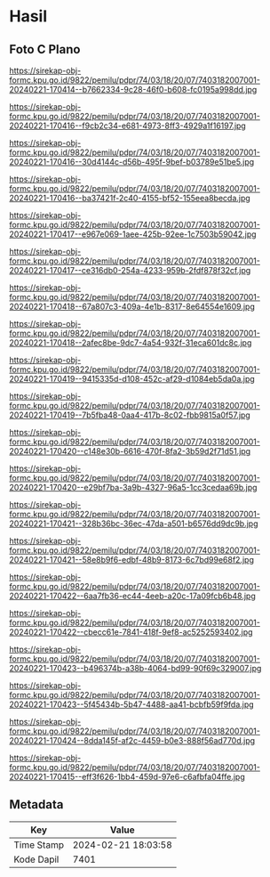 # Hasil

## Foto C Plano

https://sirekap-obj-formc.kpu.go.id/9822/pemilu/pdpr/74/03/18/20/07/7403182007001-20240221-170414--b7662334-9c28-46f0-b608-fc0195a998dd.jpg

https://sirekap-obj-formc.kpu.go.id/9822/pemilu/pdpr/74/03/18/20/07/7403182007001-20240221-170416--f9cb2c34-e681-4973-8ff3-4929a1f16197.jpg

https://sirekap-obj-formc.kpu.go.id/9822/pemilu/pdpr/74/03/18/20/07/7403182007001-20240221-170416--30d4144c-d56b-495f-9bef-b03789e51be5.jpg

https://sirekap-obj-formc.kpu.go.id/9822/pemilu/pdpr/74/03/18/20/07/7403182007001-20240221-170416--ba37421f-2c40-4155-bf52-155eea8becda.jpg

https://sirekap-obj-formc.kpu.go.id/9822/pemilu/pdpr/74/03/18/20/07/7403182007001-20240221-170417--e967e069-1aee-425b-92ee-1c7503b59042.jpg

https://sirekap-obj-formc.kpu.go.id/9822/pemilu/pdpr/74/03/18/20/07/7403182007001-20240221-170417--ce316db0-254a-4233-959b-2fdf878f32cf.jpg

https://sirekap-obj-formc.kpu.go.id/9822/pemilu/pdpr/74/03/18/20/07/7403182007001-20240221-170418--67a807c3-409a-4e1b-8317-8e64554e1609.jpg

https://sirekap-obj-formc.kpu.go.id/9822/pemilu/pdpr/74/03/18/20/07/7403182007001-20240221-170418--2afec8be-9dc7-4a54-932f-31eca601dc8c.jpg

https://sirekap-obj-formc.kpu.go.id/9822/pemilu/pdpr/74/03/18/20/07/7403182007001-20240221-170419--9415335d-d108-452c-af29-d1084eb5da0a.jpg

https://sirekap-obj-formc.kpu.go.id/9822/pemilu/pdpr/74/03/18/20/07/7403182007001-20240221-170419--7b5fba48-0aa4-417b-8c02-fbb9815a0f57.jpg

https://sirekap-obj-formc.kpu.go.id/9822/pemilu/pdpr/74/03/18/20/07/7403182007001-20240221-170420--c148e30b-6616-470f-8fa2-3b59d2f71d51.jpg

https://sirekap-obj-formc.kpu.go.id/9822/pemilu/pdpr/74/03/18/20/07/7403182007001-20240221-170420--e29bf7ba-3a9b-4327-96a5-1cc3cedaa69b.jpg

https://sirekap-obj-formc.kpu.go.id/9822/pemilu/pdpr/74/03/18/20/07/7403182007001-20240221-170421--328b36bc-36ec-47da-a501-b6576dd9dc9b.jpg

https://sirekap-obj-formc.kpu.go.id/9822/pemilu/pdpr/74/03/18/20/07/7403182007001-20240221-170421--58e8b9f6-edbf-48b9-8173-6c7bd99e68f2.jpg

https://sirekap-obj-formc.kpu.go.id/9822/pemilu/pdpr/74/03/18/20/07/7403182007001-20240221-170422--6aa7fb36-ec44-4eeb-a20c-17a09fcb6b48.jpg

https://sirekap-obj-formc.kpu.go.id/9822/pemilu/pdpr/74/03/18/20/07/7403182007001-20240221-170422--cbecc61e-7841-418f-9ef8-ac5252593402.jpg

https://sirekap-obj-formc.kpu.go.id/9822/pemilu/pdpr/74/03/18/20/07/7403182007001-20240221-170423--b496374b-a38b-4064-bd99-90f69c329007.jpg

https://sirekap-obj-formc.kpu.go.id/9822/pemilu/pdpr/74/03/18/20/07/7403182007001-20240221-170423--5f45434b-5b47-4488-aa41-bcbfb59f9fda.jpg

https://sirekap-obj-formc.kpu.go.id/9822/pemilu/pdpr/74/03/18/20/07/7403182007001-20240221-170424--8dda145f-af2c-4459-b0e3-888f56ad770d.jpg

https://sirekap-obj-formc.kpu.go.id/9822/pemilu/pdpr/74/03/18/20/07/7403182007001-20240221-170415--eff3f626-1bb4-459d-97e6-c6afbfa04ffe.jpg


## Metadata

| Key        | Value               |
| ---------- | ------------------- |
| Time Stamp | 2024-02-21 18:03:58 |
| Kode Dapil | 7401                |



